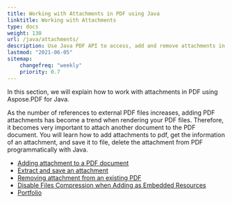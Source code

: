 ```yaml
---
title: Working with Attachments in PDF using Java
linktitle: Working with Attachments
type: docs
weight: 130
url: /java/attachments/
description: Use Java PDF API to access, add and remove attachments in PDF files using Java from within your applications. Complete guide with Java code samples.
lastmod: "2021-06-05"
sitemap:
    changefreq: "weekly"
    priority: 0.7
---
```


In this section, we will explain how to work with attachments in PDF using Aspose.PDF for Java.

As the number of references to external PDF files increases, adding PDF attachments has become a trend when rendering your PDF files. Therefore, it becomes very important to attach another document to the PDF document. You will learn how to add attachments to pdf, get the information of an attachment, and save it to file, delete the attachment from PDF programmatically with Java.

- [Adding attachment to a PDF document](/pdf/java/add-attachment-to-pdf-document/)
- [Extract and save an attachment](/pdf/java/extract-and-save-an-attachment/)
- [Removing attachment from an existing PDF](/pdf/java/removing-attachment-from-an-existing-pdf/)
- [Disable Files Compression when Adding as Embedded Resources](/pdf/java/disable-files-compression-when-adding-as-embedded-resources/)
- [Portfolio](/pdf/java/portfolio/)
